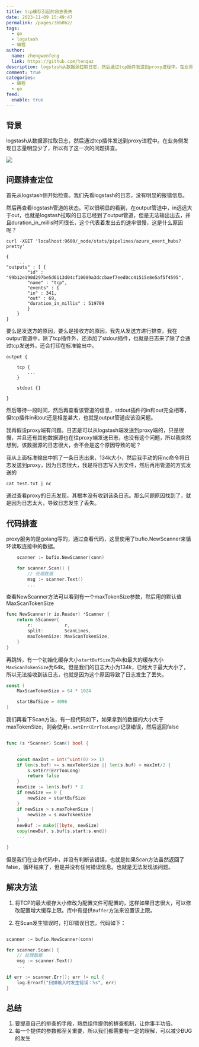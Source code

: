 ```yaml
---
title: tcp缓存引起的日志丢失
date: 2023-11-09 15:49:47
permalink: /pages/36b0b2/
tags: 
  - go
  - logstash
  - 编程
author: 
  name: zhengwenfeng
  link: https://github.com/tenqaz
description: logstash从数据源拉取日志，然后通过tcp插件发送到proxy进程中。在业务侧发现日志量明显少了，所以有了这一次的问题排查。
comment: true
categories: 
  - 编程
  - go
feed: 
  enable: true
---
```


## 背景

logstash从数据源拉取日志，然后通过tcp插件发送到proxy进程中。在业务侧发现日志量明显少了，所以有了这一次的问题排查。

![](https://gcore.jsdelivr.net/gh/tenqaz/BLOG-CDN@main/20231109171607.png)

## 问题排查定位

首先从logstash侧开始检查。我们先看logstash的日志，没有明显的报错信息。

然后再查看logstash管道的状态。可以很明显的看到，在output管道中，in远远大于out，也就是logstash拉取的日志已经到了output管道，但是无法输出出去，并且duration_in_millis时间很长，这个代表着发出去的速率很慢，这是什么原因呢？
```shell
curl -XGET 'localhost:9600/_node/stats/pipelines/azure_event_hubs?pretty'

{
    ...
"outputs" : [ {
        "id" : "99b12e190d297be5d6113d04cf10089a3dccbaef7eed0cc41515e8e5af5f4595",
        "name" : "tcp",
        "events" : {
        "in" : 341,
        "out" : 69,
        "duration_in_millis" : 519709
        }
    } 
}

```

要么是发送方的原因，要么是接收方的原因。我先从发送方进行排查，我在output管道中，除了tcp插件外，还添加了stdout插件，也就是日志来了除了会通过tcp发送外，还会打印在标准输出中。

```
output {

    tcp {
        ...
    }

    stdout {}

}

```


然后等待一段时间，然后再查看该管道的信息，stdout插件的in和out完全相等，但tcp插件in和out还是相差甚大，也就是output管道应该没问题。

我再假设proxy端有问题。日志是可以从logstash端发送到proxy端的，只是很慢，并且还有其他数据源也在往proxy端发送日志，也没有这个问题，所以我突然想到，该数据源的日志很大，会不会是这个原因导致的呢？

我从上面标准输出中抓了一条日志出来，134k大小，然后我手动的用nc命令将日志发送到proxy，因为日志很大，我是将日志写入到文件，然后再用管道的方式发送的
```shell
cat test.txt | nc 
```

通过查看proxy的日志发现，其根本没有收到该条日志。那么问题原因找到了，就是因为日志太大，导致日志发生了丢失。

## 代码排查

proxy服务的是golang写的，通过查看代码，这里使用了bufio.NewScanner来循环读取连接中的数据。

```go
	scanner := bufio.NewScanner(conn)

	for scanner.Scan() {
		// 处理数据
		msg := scanner.Text()
        ...
```

查看NewScanner方法可以看到有一个maxTokenSize参数，然后用的默认值MaxScanTokenSize
```go
func NewScanner(r io.Reader) *Scanner {
	return &Scanner{
		r:            r,
		split:        ScanLines,
		maxTokenSize: MaxScanTokenSize,
	}
}
```

再跳转，有一个初始化缓存大小`startBufSize`为4k和最大的缓存大小`MaxScanTokenSize`为64k。但是我们的日志大小为134k，已经大于最大大小了，所以无法接收到该日志，也就是因为这个原因导致了日志发生了丢失。
```go
const (
	MaxScanTokenSize = 64 * 1024

	startBufSize = 4096
)
```

我们再看下Scan方法，有一段代码如下，如果拿到的数据的大小大于maxTokenSize，则会使用`s.setErr(ErrTooLong)`记录错误，然后返回false
```go

func (s *Scanner) Scan() bool {

    ..
    const maxInt = int(^uint(0) >> 1)
    if len(s.buf) >= s.maxTokenSize || len(s.buf) > maxInt/2 {
        s.setErr(ErrTooLong)
        return false
    }
    newSize := len(s.buf) * 2
    if newSize == 0 {
        newSize = startBufSize
    }
    if newSize > s.maxTokenSize {
        newSize = s.maxTokenSize
    }
    newBuf := make([]byte, newSize)
    copy(newBuf, s.buf[s.start:s.end])
    ...

}
```

但是我们在业务代码中，并没有判断该错误，也就是如果Scan方法虽然返回了false，循环结束了，但是并没有任何错误信息。也就是无法发现该问题。


## 解决方法

1. 将TCP的最大缓存大小修改为配置文件可配置的，这样如果日志很大，可以修改配置增大缓存上限。库中有提供`Buffer`方法来设置该上限。

2. 在Scan发生错误时，打印错误日志，代码如下：

```go

scanner := bufio.NewScanner(conn)

for scanner.Scan() {
    // 处理数据
    msg := scanner.Text()
    ...

if err := scanner.Err(); err != nil {
    log.Errorf("扫描输入时发生错误：%s", err)
}
```

## 总结

1. 要提高自己的排查的手段，熟悉组件提供的排查机制，让你事半功倍。
2. 每一个提供的参数都至关重要，所以我们都需要有一定的理解，可以减少BUG的发生
